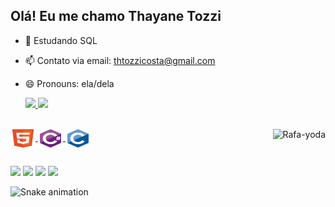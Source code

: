 ## Olá! Eu me chamo Thayane Tozzi

- 🌱 Estudando SQL
- 📫 Contato via email: thtozzicosta@gmail.com
- 😄 Pronouns: ela/dela

  <div>
    <a href="https://github.com/thayanetc">
    <img height="180em" src="https://github-readme-stats.vercel.app/api?username=thayanetc&show_icons=true&theme=dracula"/>
    <img height="180em" src="https://github-readme-stats.vercel.app/api/top-langs/?username=thayanetc&layout=compact&theme=dracula"/>
  </div>

<div style="display: inline_block"><br>
  <img align="center" alt="Thayane-HTML" height="30" width="40" src="https://raw.githubusercontent.com/devicons/devicon/master/icons/html5/html5-original.svg">
  <img align="center" alt="Thayane-Csharp" height="30" width="40" src="https://raw.githubusercontent.com/devicons/devicon/master/icons/csharp/csharp-original.svg">
  <img align="center" alt="Thayane-C" height="30" width="40" src="https://raw.githubusercontent.com/devicons/devicon/master/icons/c/c-original.svg">
  <img align="right" alt="Rafa-yoda" src"https://cdn.discordaapp.com/attachments/795358919417397249/825430589581688872/hi.gif">
</div>

##

<div> 
  <a href="https://www.instagram.com/thayane_ttozzi/" target="_blank"><img src="https://img.shields.io/badge/-Instagram-%23E4405F?style=for-the-badge&logo=instagram&logoColor=white" target="_blank"></a>
 <a href="https://discord.gg/thayanetozzicosta" target="_blank"><img src="https://img.shields.io/badge/Discord-7289DA?style=for-the-badge&logo=discord&logoColor=white" target="_blank"></a> 
  <a href = "mailto:thtozzicosta@gmail.com"><img src="https://img.shields.io/badge/-Gmail-%23333?style=for-the-badge&logo=gmail&logoColor=white" target="_blank"></a>
  <a href="https://www.linkedin.com/in/thayanetozzicosta-45875016a" target="_blank"><img src="https://img.shields.io/badge/-LinkedIn-%230077B5?style=for-the-badge&logo=linkedin&logoColor=white" target="_blank"></a> 

  ![Snake animation](https://github.com/thayanetc/thayanetc/blob/output/github-contribution-grid-snake.svg)
</div>





